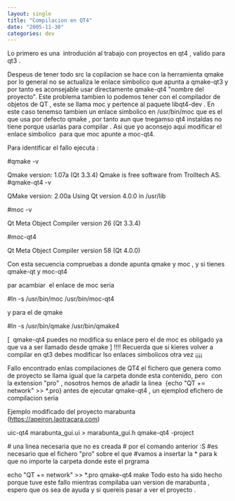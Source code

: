 ```yaml
---
layout: single
title: "Compilacion en QT4"
date: "2005-11-30"
categories: dev
---
```


Lo primero es una  introdución al trabajo con proyectos en qt4 , valido para qt3 .

Despeus de tener todo src la copilacion se hace con la herramienta qmake por lo general no se actualiza le enlace simbolico que apunta a qmake-qt3 y por tanto es aconsejable usar directamente qmake-qt4 "nombre del proyecto". Este problema tambien lo podemos tener con el compilador de objetos de QT , este se llama moc y pertence al paquete libqt4-dev . En este caso tenemso tambien un enlace simbolico en /usr/bin/moc que es el que usa por defecto qmake , por tanto aun que tnegamso qt4 instaldas no tiene porque usarlas para compilar . Asi que yo aconsejo aqui modificar el enlace simbolico  para que moc apunte a moc-qt4.

Para identificar el fallo ejecuta :

#qmake -v

Qmake version: 1.07a (Qt 3.3.4) Qmake is free software from Trolltech AS. #qmake-qt4 -v

QMake version: 2.00a Using Qt version 4.0.0 in /usr/lib

#moc -v

Qt Meta Object Compiler version 26 (Qt 3.3.4)

#moc-qt4

Qt Meta Object Compiler version 58 (Qt 4.0.0)

Con esta secuencia compruebas a donde apunta qmake y moc , y si tienes qmake-qt y moc-qt4

par acambiar  el enlace de moc seria

#ln -s /usr/bin/moc /usr/bin/moc-qt4

y para el de qmake

#ln -s /usr/bin/qmake /usr/bin/qmake4

\[  qmake-qt4 puedes no modifica su enlace pero el de moc es obligado ya que va a ser llamado desde qmake \] !!!! Recuerda que si kieres volver a compilar en qt3 debes modificar lso enlaces simbolicos otra vez ¡¡¡¡

Fallo encontrado enlas compilaciones de QT4 el fichero que genera como de proyecto se llama igual que la carpeta donde esta contenido, pero  con la extension "pro" , nosotros hemos de añadir la linea  {echo "QT += network" >> \*.pro} antes de ejecutar qmake-qt4 , un ejemplod efichero de compilacion seria

Ejemplo modificado del proyecto marabunta (https://apeiron.laotracara.com)

uic-qt4 marabunta\_gui.ui > marabunta\_gui.h qmake-qt4 -project

\# una linea necesaria que no es creada # por el comando anterior :S #es necesario que el fichero "pro" sobre el que #vamos a insertar la \* para k que no importe la carpeta donde este el prgrama

echo "QT += network" >> \*.pro qmake-qt4 make Todo esto ha sido hecho porque tuve este fallo mientras compilaba uan version de marabunta , espero que os sea de ayuda y si quereis pasar a ver el proyecto .
